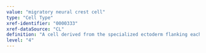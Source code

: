 ```yaml
---
value: "migratory neural crest cell"
type: "Cell Type"
xref-identifier: "0000333"
xref-dataSource: "CL"
definition: "A cell derived from the specialized ectoderm flanking each side of the embryonic neural plate, which after the closure of the neural tube, forms masses of cells that migrate out from the dorsal aspect of the neural tube to spread throughout the body."
level: "4"
---
```

